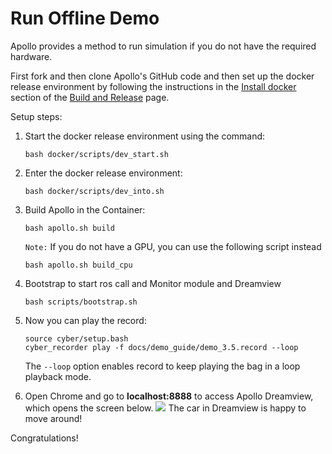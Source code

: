 # Run Offline Demo

Apollo provides a method to run simulation if you do not have the required
hardware.

First fork and then clone Apollo's GitHub code and then set up the docker release environment by following the instructions in the
[Install docker](https://github.com/ApolloAuto/apollo/blob/master/docs/howto/how_to_build_and_release.md#docker)
section of the
[Build and Release](https://github.com/ApolloAuto/apollo/blob/master/docs/howto/how_to_build_and_release.md)
page.

Setup steps:

1. Start the docker release environment using the command:

    ```
    bash docker/scripts/dev_start.sh
    ```

2. Enter the docker release environment:

    ```
    bash docker/scripts/dev_into.sh
    ```

3. Build Apollo in the Container:
    ```
    bash apollo.sh build
    ```
    `Note:` If you do not have a GPU, you can use the following script instead

    ```
    bash apollo.sh build_cpu
    ```
4. Bootstrap to start ros call and Monitor module and Dreamview
    ```
    bash scripts/bootstrap.sh
    ```

5. Now you can play the record:

    
    ```
    source cyber/setup.bash
    cyber_recorder play -f docs/demo_guide/demo_3.5.record --loop
    ```

    The `--loop` option enables record to keep playing the bag in a loop
    playback mode.

6. Open Chrome and go to **localhost:8888** to access Apollo Dreamview, which
   opens the screen below.
    ![](images/dv_trajectory.png)
   The car in Dreamview is happy to move around!

Congratulations!
